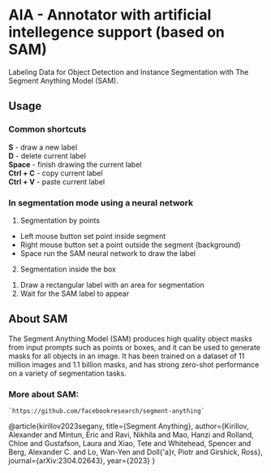 # AIA - Annotator with artificial intellegence support (based on SAM)

 Labeling Data for Object Detection and Instance Segmentation with The Segment Anything Model (SAM).

 ## Usage

 ### Common shortcuts

**S** -  draw a new label  
**D** - delete current label    
**Space** - finish drawing the current label  
**Ctrl + C** - copy current label  
**Ctrl + V** - paste current label  

### In segmentation mode using a neural network

1. Segmentation by points

- Left mouse button set point inside segment
- Right mouse button set a point outside the segment (background)
- Space run the SAM neural network to draw the label

2. Segmentation inside the box

1) Draw a rectangular label with an area for segmentation
2) Wait for the SAM label to appear

 ## About SAM

The Segment Anything Model (SAM) produces high quality object masks from input prompts such as points or boxes, and it can be used to generate masks for all objects in an image. It has been trained on a dataset of 11 million images and 1.1 billion masks, and has strong zero-shot performance on a variety of segmentation tasks.

 ### More about SAM:
    `https://github.com/facebookresearch/segment-anything`
 @article{kirillov2023segany,
  title={Segment Anything},
  author={Kirillov, Alexander and Mintun, Eric and Ravi, Nikhila and Mao, Hanzi and Rolland, Chloe and Gustafson, Laura and Xiao, Tete and Whitehead, Spencer and Berg, Alexander C. and Lo, Wan-Yen and Doll{\'a}r, Piotr and Girshick, Ross},
  journal={arXiv:2304.02643},
  year={2023}
}
